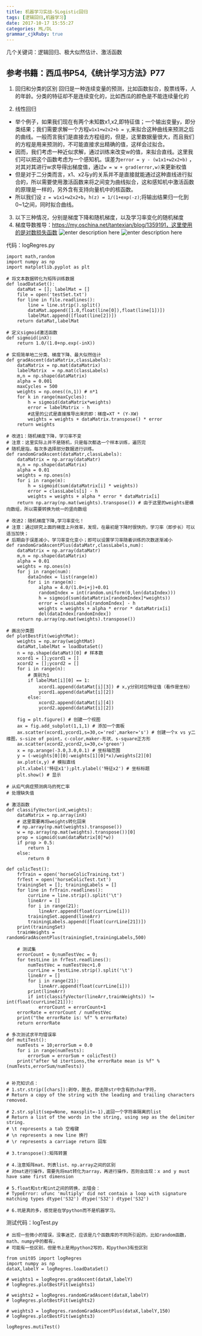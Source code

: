 ```yaml
---
title: 机器学习实战-5Logistic回归
tags: [逻辑回归,机器学习]
date: 2017-10-17 15:55:27
categories: ML/DL
grammar_cjkRuby: true
---
```

几个关键词：逻辑回归、极大似然估计、激活函数
## 参考书籍：西瓜书P54,《统计学习方法》P77

1. 回归和分类的区别
回归是一种连续变量的预测，比如函数拟合，股票线等，人的年龄。分类的特征却不是连续变化的，比如西瓜的颜色是不能连续量化的

2. 线性回归
* 举个例子，如果我们现在有两个未知数x1,x2,即特征值；一个输出变量y，即分类结果；我们需要求解一个方程`w1x1+w2x2+b = y`,来拟合这种曲线来预测之后的曲线。一般而言我们是直接去方程组的，但是，这里数据量很大，而且我们的方程是用来预测的，不可能直接求出精确的值，这样会过拟合。
* 因而，我们考虑一种近似求解，通过训练来改变w的值，来拟合直线。这里我们可以把这个函数考虑为一个感知机。误差为`error = y - (w1x1+w2x2+b)` ，对其对其进行w求导得出梯度值，通过`w = w + grad(error,w)`来更新权值
* 但是对于二分类而言，x1、x2与y的关系并不是直接就能通过这种直线进行拟合的，所以需要使用激活函数来将之间变为曲线拟合，这和感知机中激活函数的原理是一样的，另外含有支持向量机中的核函数。
* 所以我们设 `z = w1x1+w2x2+b`，`h(z) = 1/(1+exp(-z)`;将输出结果归一化到0~1之间，同时拟合曲线。

3. 以下三种情况，分别是梯度下降和随机梯度，以及学习率变化的随机梯度
4. 梯度导数推导：https://my.oschina.net/tantexian/blog/1359191，这里使用的是对数损失函数
![enter description here][1]
![enter description here][2]

代码：logRegres.py

``` stylus
import math,random
import numpy as np
import matplotlib.pyplot as plt

# 将文本数据转化为矩阵训练数据
def loadDataSet():
    dataMat = []; labelMat = []
    file = open('testSet.txt')
    for line in file.readlines():
        line = line.strip().split()
        dataMat.append([1.0,float(line[0]),float(line[1])])
        labelMat.append([float(line[2])])
    return dataMat,labelMat

# 定义sigmoid激活函数
def sigmoid(inX):
    return 1.0/(1.0+np.exp(-inX))

# 实现简单地二分类、梯度下降、最大似然估计
def gradAscent(dataMatrix,classLabels):
    dataMatrix = np.mat(dataMatrix)
    labelMatrix  = np.mat(classLabels)
    m,n = np.shape(dataMatrix)
    alpha = 0.001
    maxCycles = 500
    weights = np.ones((n,1)) # n*1
    for k in range(maxCycles):
        h = sigmoid(dataMatrix*weights)
        error = labelMatrix - h
        #这里的公式是直接推导出来的即：梯度=XT * (Y-XW)
        weights = weights + dataMatrix.transpose() * error  
    return weights

# 改进1：随机梯度下降，学习率不变
# 注意：这里实际上并不是随机，只是每次都选一个样本训练，遍历完
# 随机是指，每次多选择部分数据进行训练。
def randomGradAscent(dataMatr,classLabels):
    dataMatrix = np.array(dataMatr)
    m,n = np.shape(dataMatrix)
    alpha = 0.01
    weights = np.ones(n)
    for i in range(m):
        h = sigmoid(sum(dataMatrix[i] * weights))
        error = classLabels[i] - h
        weights = weights + alpha * error * dataMatrix[i]
    return np.array(np.mat(weights).transpose()) # 由于这里的weights是横向数组，所以需要转换为统一的竖向数组

# 改进2：随机梯度下降,学习率变化！
# 注意：通过研究上面的梯度上升效率，发现，在最初是下降时很快的，学习率（即步长）可以适当加快；
# 后期由于误差减小，学习率变化变小；即可以设置学习率随着训练的次数逐渐减小
def randomGradAscentPlus(dataMatr,classLabels,num):
    dataMatrix = np.array(dataMatr)
    m,n = np.shape(dataMatrix)
    alpha = 0.01
    weights = np.ones(n)
    for j in range(num):
        dataIndex = list(range(m))
        for i in range(m):
            alpha = 4.0/(1.0+i+j)+0.01
            randomIndex = int(random.uniform(0,len(dataIndex)))
            h = sigmoid(sum(dataMatrix[randomIndex]*weights))
            error = classLabels[randomIndex] - h
            weights = weights + alpha * error * dataMatrix[i]
            del(dataIndex[randomIndex])
    return np.array(np.mat(weights).transpose())

# 画出分类图
def plotBestFit(weightMat):
    weights = np.array(weightMat)
    dataMat,labelMat = loadDataSet()
    n = np.shape(dataMat)[0] # 样本数
    xcord1 = [];ycord1 = []
    xcord2 = [];ycord2 = []
    for i in range(n):
        # 类别为1
        if labelMat[i][0] == 1:
            xcord1.append(dataMat[i][3]) # x,y分别对应特征值（看作是坐标）
            ycord1.append(dataMat[i][2])
        else:
            xcord2.append(dataMat[i][4])
            ycord2.append(dataMat[i][2])

    fig = plt.figure() # 创建一个视图
    ax = fig.add_subplot(1,1,1) # 添加一个面板
    ax.scatter(xcord1,ycord1,s=30,c='red',marker='s') # 创建一个x vs y二维图，s-size of point，c-color,maker-形状、s-square正方形
    ax.scatter(xcord2,ycord2,s=30,c='green')
    x = np.arange(-3.0,3.0,0.1) # 坐标轴范围
    y = (-weights[0][0]-weights[1][0]*x)/weights[2][0]
    ax.plot(x,y) # 模拟直线
    plt.xlabel('特征x1');plt.ylabel('特征x2') # 坐标标题
    plt.show() # 显示

# 从疝气病症预测病马的死亡率
# 处理缺失值

# 激活函数
def classifyVector(inX,weights):
    dataMatrix = np.array(inX)
    # 这里需要再将weights转化回来
    # np.array(np.mat(weights).transpose())
    w = np.array(np.mat(weights).transpose())[0]
    prop = sigmoid(sum(dataMatrix[0]*w))
    if prop > 0.5:
        return 1
    else:
        return 0

def colicTest():
    frTrain = open('horseColicTraining.txt')
    frTest = open('horseColicTest.txt')
    trainingSet = []; trainingLabels = []
    for line in frTrain.readlines():
        currLine = line.strip().split('\t')
        lineArr = []
        for i in range(21):
            lineArr.append(float(currLine[i]))
        trainingSet.append(lineArr)
        trainingLabels.append([float(currLine[21])])
    print(trainingSet)
    trainWeights = randomGradAscentPlus(trainingSet,trainingLabels,500)

    # 测试集
    errorCount = 0;numTestVec = 0;
    for testLine in frTest.readlines():
        numTestVec = numTestVec+1.0
        currLine = testLine.strip().split('\t')
        lineArr = []
        for i in range(21):
            lineArr.append(float(currLine[i]))
        print(lineArr)
        if int(classifyVector(lineArr,trainWeights)) != int(float(currLine[21])):
            errorCount = errorCount+1
    errorRate = errorCount / numTestVec
    print("the errorRate is: %f" % errorRate)
    return errorRate

# 多次测试求平均错误率
def mutiTest():
    numTests = 10;errorSum = 0.0
    for i in range(numTests):
        errorSum = errorSum + colicTest()
    print("after %d itertions,the errorRate mean is %f" % (numTests,errorSum/numTests))


# 补充知识点：
# 1.str.strip([chars]):剥夺，脱去，即去除str中含有的char字符，
# Return a copy of the string with the leading and trailing characters removed.

# 2.str.split(sep=None, maxsplit=-1),返回一个字符串隔离的list
# Return a list of the words in the string, using sep as the delimiter string.
# \t represents a tab 空格键
# \n represents a new line 换行
# \r represents a carriage return 回车

# 3.transpose():矩阵转置

# 4.注意矩阵mat、列表list、np.array之间的区别
# 对mat进行操作，需要先将mat转化为array，再进行操作，否则会出现：x and y must have same first dimension

# 5.float和str和int之间的转换，出错会：
# TypeError: ufunc 'multiply' did not contain a loop with signature matching types dtype('S32') dtype('S32') dtype('S32')

# 6.坑是真的多，感觉是在学python而不是机器学习。
```
测试代码：logTest.py

``` stylus
# 出现一些微小的错误，没事迷茫，应该是几个函数库的不同所引起的，比如random函数，math、numpy中的都有，
# 可能有一些区别，但是书上是用python2写的，和python3有些区别

from unit05 import logRegres
import numpy as np
dataX,labelY = logRegres.loadDataSet()

# weights1 = logRegres.gradAscent(dataX,labelY)
# logRegres.plotBestFit(weights1)

# weights2 = logRegres.randomGradAscent(dataX,labelY)
# logRegres.plotBestFit(weights2)

# weights3 = logRegres.randomGradAscentPlus(dataX,labelY,150)
# logRegres.plotBestFit(weights3)

logRegres.mutiTest()
```


  [1]: http://img.blog.csdn.net/20150721231518546?watermark/2/text/aHR0cDovL2Jsb2cuY3Nkbi5uZXQv/font/5a6L5L2T/fontsize/400/fill/I0JBQkFCMA==/dissolve/70/gravity/SouthEast
  [2]: http://img.blog.csdn.net/20150723231350914?watermark/2/text/aHR0cDovL2Jsb2cuY3Nkbi5uZXQv/font/5a6L5L2T/fontsize/400/fill/I0JBQkFCMA==/dissolve/70/gravity/Center
  [3]: http://img.blog.csdn.net/20150721231518546?watermark/2/text/aHR0cDovL2Jsb2cuY3Nkbi5uZXQv/font/5a6L5L2T/fontsize/400/fill/I0JBQkFCMA==/dissolve/70/gravity/SouthEast
  [4]: http://img.blog.csdn.net/20150721231518546?watermark/2/text/aHR0cDovL2Jsb2cuY3Nkbi5uZXQv/font/5a6L5L2T/fontsize/400/fill/I0JBQkFCMA==/dissolve/70/gravity/SouthEast
